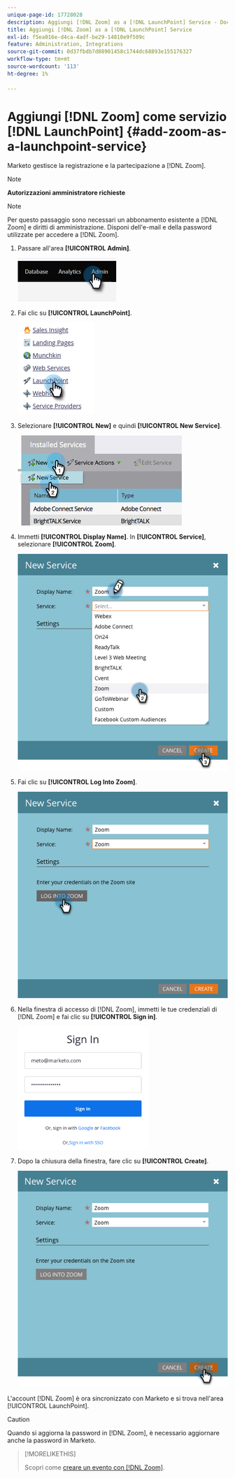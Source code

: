 ```yaml
---
unique-page-id: 17728028
description: Aggiungi [!DNL Zoom] as a [!DNL LaunchPoint] Service - Documentazione Marketo - Documentazione del prodotto
title: Aggiungi [!DNL Zoom] as a [!DNL LaunchPoint] Service
exl-id: f5ea016e-d4ca-4adf-be29-14810e9f509c
feature: Administration, Integrations
source-git-commit: 0d37fbdb7d08901458c1744dc68893e155176327
workflow-type: tm+mt
source-wordcount: '113'
ht-degree: 1%

---
```


# Aggiungi [!DNL Zoom] come servizio [!DNL LaunchPoint] {#add-zoom-as-a-launchpoint-service}

Marketo gestisce la registrazione e la partecipazione a [!DNL Zoom].

>[!NOTE]
>
>**Autorizzazioni amministratore richieste**

>[!NOTE]
>
>Per questo passaggio sono necessari un abbonamento esistente a [!DNL Zoom] e diritti di amministrazione. Disponi dell&#39;e-mail e della password utilizzate per accedere a [!DNL Zoom].

1. Passare all&#39;area **[!UICONTROL Admin]**.

   ![](assets/add-zoom-as-a-launchpoint-service-1.png)

1. Fai clic su **[!UICONTROL LaunchPoint]**.

   ![](assets/add-zoom-as-a-launchpoint-service-2.png)

1. Selezionare **[!UICONTROL New]** e quindi **[!UICONTROL New Service]**.

   ![](assets/add-zoom-as-a-launchpoint-service-3.png)

1. Immetti **[!UICONTROL Display Name]**. In **[!UICONTROL Service]**, selezionare **[!UICONTROL Zoom]**.

   ![](assets/add-zoom-as-a-launchpoint-service-4.png)

1. Fai clic su **[!UICONTROL Log Into Zoom]**.

   ![](assets/add-zoom-as-a-launchpoint-service-5.png)

1. Nella finestra di accesso di [!DNL Zoom], immetti le tue credenziali di [!DNL Zoom] e fai clic su **[!UICONTROL Sign in]**.

   ![](assets/add-zoom-as-a-launchpoint-service-6.png)

1. Dopo la chiusura della finestra, fare clic su **[!UICONTROL Create]**.

   ![](assets/add-zoom-as-a-launchpoint-service-7.png)

L&#39;account [!DNL Zoom] è ora sincronizzato con Marketo e si trova nell&#39;area [!UICONTROL LaunchPoint].

>[!CAUTION]
>
>Quando si aggiorna la password in [!DNL Zoom], è necessario aggiornare anche la password in Marketo.

>[!MORELIKETHIS]
>
>Scopri come [creare un evento con [!DNL Zoom]](/help/marketo/product-docs/demand-generation/events/create-an-event/create-an-event-with-zoom.md).
